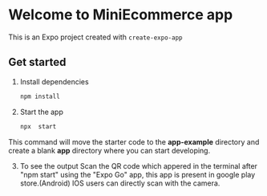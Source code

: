 # Welcome to MiniEcommerce app

This is an Expo project created with `create-expo-app`

## Get started

1. Install dependencies

   ```bash
   npm install
   ```

2. Start the app

   ```bash
   npx  start
   ```

This command will move the starter code to the **app-example** directory and create a blank **app** directory where you can start developing.

3. To see the output
Scan the QR code which appered in the terminal after "npm start" using the "Expo Go" app, this app is present in google play store.(Android)
IOS users can directly scan with the camera.
